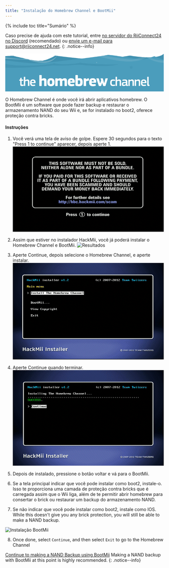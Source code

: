 ```yaml
---
title: "Instalação do Homebrew Channel e BootMii"
---
```


{% include toc title="Sumário" %}

Caso precise de ajuda com este tutorial, entre [no servidor do RiiConnect24 no Discord](https://discord.gg/b4Y7jfD) (recomendado) ou [envie um e-mail para support@riiconnect24.net](mailto:support@riiconnect24.net).
{: .notice--info}

![Logo HBC](/images/hbc.png)

O Homebrew Channel é onde você irá abrir aplicativos homebrew. O BootMii é um software que pode fazer backup e restaurar o armazenamento NAND do seu Wii e, se for instalado no boot2, oferece proteção contra bricks.

#### Instruções

1. Você verá uma tela de aviso de golpe. Espere 30 segundos para o texto "Press 1 to continue" aparecer, depois aperte 1. ![Aviso de Golpe](/images/Wii/ScamScreen.png)

2. Assim que estiver no instalador HackMii, você já poderá instalar o Homebrew Channel e BootMii. ![Resultados](/images/Wii/Results.png)

3. Aperte Continue, depois selecione o Homebrew Channel, e aperte instalar. ![Instalar o Homebrew Channel](/images/Wii/InstallHomebrewChannel.png)

4. Aperte Continue quando terminar. ![Homebrew Channel Instalado com Sucesso](/images/Wii/SuccessHBC.png)

5. Depois de instalado, pressione o botão voltar e vá para o BootMii.
6. Se a tela principal indicar que você pode instalar como boot2, instale-o. Isso te proporciona uma camada de proteção contra bricks que é  carregada assim que o Wii liga, além de te permitir abrir homebrew para consertar o brick ou restaurar um backup do armazenamento NAND.
7. Se não indicar que você pode instalar como boot2, instale como IOS. While this doesn't give you any brick protection, you will still be able to make a NAND backup.

![Instalação BootMii](/images/Wii/InstallBootMii.jpg)

8. Once done, select `Continue`, and then select `Exit` to go to the Homebrew Channel

[Continue to making a NAND Backup using BootMii](bootmii) Making a NAND backup with BootMii at this point is highly recommended.
{: .notice--info}
